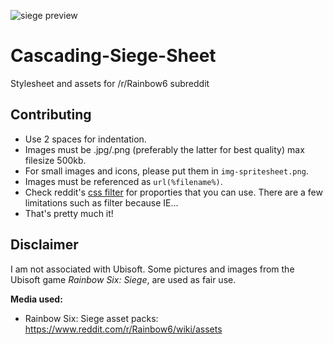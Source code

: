 ![siege preview](http://i.imgur.com/RlE4nlJ.png)
# Cascading-Siege-Sheet
Stylesheet and assets for /r/Rainbow6 subreddit

## Contributing  
* Use 2 spaces for indentation. 
* Images must be .jpg/.png (preferably the latter for best quality) max filesize 500kb. 
* For small images and icons, please put them in ``img-spritesheet.png``.
* Images must be referenced as ``url(%filename%)``.
* Check reddit's [css filter](https://github.com/reddit/reddit/blob/master/r2/r2/lib/cssfilter.py#L73) for proporties that you can use. There are a few limitations such as filter because IE...
* That's pretty much it!  

## Disclaimer

I am not associated with Ubisoft. Some pictures and images from the Ubisoft game _Rainbow Six: Siege_, are used as fair use.  

__Media used:__

* Rainbow Six: Siege asset packs: https://www.reddit.com/r/Rainbow6/wiki/assets
